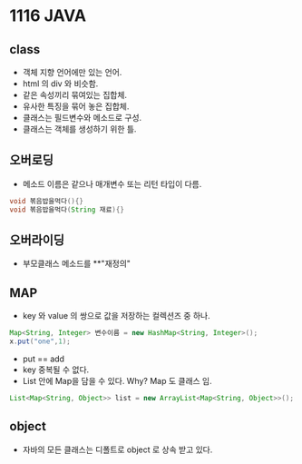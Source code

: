 # 1116 JAVA
## class
- 객체 지향 언어에만 있는 언어.
- html 의 div 와 비슷함.
- 같은 속성끼리 묶여있는 집합체.
- 유사한 특징을 묶어 놓은 집합체.
- 클래스는 필드변수와 메소드로 구성.
- 클래스는 객체를 생성하기 위한 틀.

## 오버로딩
- 메소드 이름은 같으나 매개변수 또는 리턴 타입이 다름.
```JAVA
void 볶음밥을먹다(){}
void 볶음밥을먹다(String 재료){}
```

## 오버라이딩
- 부모클래스 메소드를 **"재정의"

## MAP
-  key 와 value 의 쌍으로 값을 저장하는 컬렉션즈 중 하나.
```JAVA
Map<String, Integer> 변수이름 = new HashMap<String, Integer>();
x.put("one",1);
```
- put == add
- key  중복될 수 없다.
- List 안에 Map을 담을 수 있다. Why? Map 도 클래스 임.

```JAVA
List<Map<String, Object>> list = new ArrayList<Map<String, Object>>();
```

## object
- 자바의 모든 클래스는 디폴트로 object 로 상속 받고 있다.